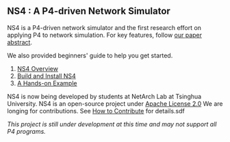 ## NS4 : A P4-driven Network Simulator

NS4 is a P4-driven network simulator and the first research effort on applying P4 to network simulation. For key features, follow [our paper abstract](https://github.com/ns-4/NS4/blob/master/final-version-poster.pdf).

We also provided beginners' guide to help you get started.

1. [NS4 Overview](https://github.com/ns-4/NS4/wiki/NS4-Overview)
2. [Build and Install NS4](https://github.com/ns-4/NS4/wiki/Build-and-Install-NS4)
3. [A Hands-on Example](https://github.com/ns-4/NS4/wiki/A-Hands-on-Example)

NS4 is now being developed by students at NetArch Lab at Tsinghua University. NS4 is an open-source project under [Apache License 2.0](https://github.com/ns-4/NS4/blob/master/License.md) We are longing for contributions. See [How to Contribute](https://github.com/ns-4/NS4/wiki/How-to-contribute) for details.sdf

*This project is still under development at this time and may not support all P4 programs.*

